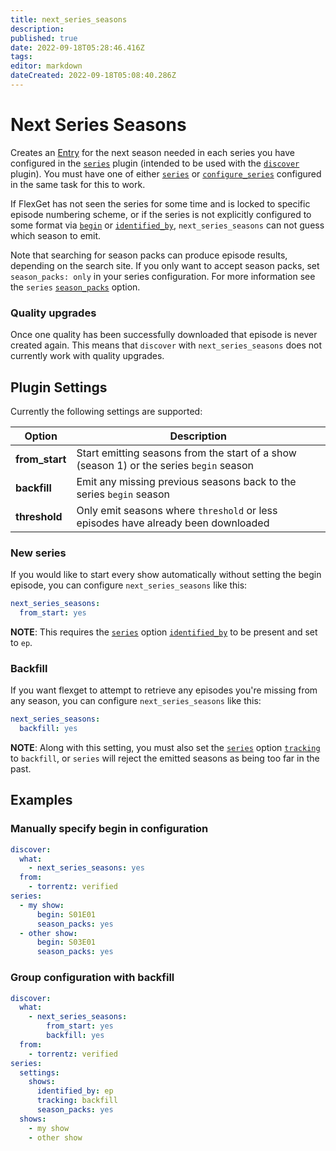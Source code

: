 ```yaml
---
title: next_series_seasons
description: 
published: true
date: 2022-09-18T05:28:46.416Z
tags: 
editor: markdown
dateCreated: 2022-09-18T05:08:40.286Z
---
```


# Next Series Seasons

Creates an [Entry](/Entry) for the next season needed in each series you have configured in the [`series`](/Plugins/series) plugin (intended to be used with the [`discover`](/Plugins/discover) plugin). You must have one of either [`series`](/Plugins/series) or [`configure_series`](/Plugins/configure_series)  configured in the same task for this to work. 

If FlexGet has not seen the series for some time and is locked to specific episode numbering scheme, or if the series is not explicitly configured to some format via [`begin`](/Plugins/series/begin) or [`identified_by`](/Plugins/series/identified_by), `next_series_seasons` can not guess which season to emit.

Note that searching for season packs can produce episode results, depending on the search site. If you only want to accept season packs, set `season_packs: only` in your series configuration. For more information see the `series` [`season_packs`](/Plugins/series/season_packs) option.

### Quality upgrades
Once one quality has been successfully downloaded that episode is never created again. This means that ``discover`` with ``next_series_seasons`` does not currently work with quality upgrades.

## Plugin Settings
Currently the following settings are supported:

| Option| Description |
| --- | --- |
| **from_start** | Start emitting seasons from the start of a show (season 1) or the series `begin` season |
| **backfill** | Emit any missing previous seasons back to the series `begin` season |
| **threshold** | Only emit seasons where `threshold` or less episodes have already been downloaded |

### New series

If you would like to start every show automatically without setting the begin episode, you can configure `next_series_seasons` like this:

```yaml
next_series_seasons:
  from_start: yes
```
**NOTE**: This requires the [`series`](/Plugins/series) option [`identified_by`](/Plugins/series/identified_by) to be present and set to `ep`.

### Backfill

If you want flexget to attempt to retrieve any episodes you're missing from any season, you can configure `next_series_seasons` like this:

```yaml
next_series_seasons:
  backfill: yes
```

**NOTE**: Along with this setting, you must also set the [`series`](/Plugins/series)  option [`tracking`](/Plugins/series/tracking) to `backfill`, or `series` will reject the emitted seasons as being too far in the past.

## Examples

### Manually specify begin in configuration

```yaml
discover:
  what:
    - next_series_seasons: yes
  from:
    - torrentz: verified
series:
  - my show:
      begin: S01E01
      season_packs: yes
  - other show:
      begin: S03E01
      season_packs: yes
```

### Group configuration with backfill

```yaml
discover:
  what:
    - next_series_seasons:
        from_start: yes
        backfill: yes
  from:
    - torrentz: verified
series:
  settings:
    shows:
      identified_by: ep
      tracking: backfill
      season_packs: yes
  shows:
    - my show
    - other show
```